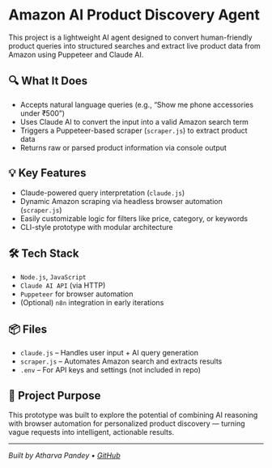 # Amazon AI Product Discovery Agent

This project is a lightweight AI agent designed to convert human-friendly product queries into structured searches and extract live product data from Amazon using Puppeteer and Claude AI.

## 🔍 What It Does
- Accepts natural language queries (e.g., “Show me phone accessories under ₹500”)
- Uses Claude AI to convert the input into a valid Amazon search term
- Triggers a Puppeteer-based scraper (`scraper.js`) to extract product data
- Returns raw or parsed product information via console output

## 💡 Key Features
- Claude-powered query interpretation (`claude.js`)
- Dynamic Amazon scraping via headless browser automation (`scraper.js`)
- Easily customizable logic for filters like price, category, or keywords
- CLI-style prototype with modular architecture

## 🛠 Tech Stack
- `Node.js`, `JavaScript`
- `Claude AI API` (via HTTP)
- `Puppeteer` for browser automation
- (Optional) `n8n` integration in early iterations

## 📦 Files
- `claude.js` – Handles user input + AI query generation
- `scraper.js` – Automates Amazon search and extracts results
- `.env` – For API keys and settings (not included in repo)

## 🧠 Project Purpose
This prototype was built to explore the potential of combining AI reasoning with browser automation for personalized product discovery — turning vague requests into intelligent, actionable results.

---

*Built by Atharva Pandey • [GitHub](https://github.com/atharva-pandeyy)*
